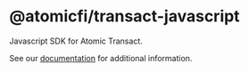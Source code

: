 # @atomicfi/transact-javascript

Javascript SDK for Atomic Transact.

See our [documentation](https://docs.atomicfi.com/reference/transact-sdk#libraries__browser) for additional information.
